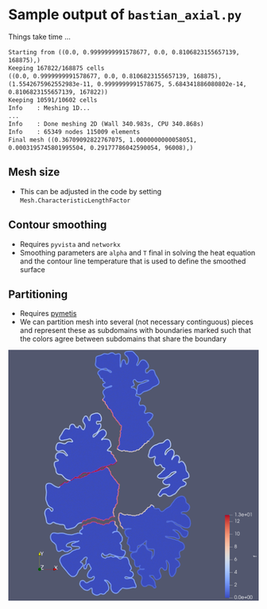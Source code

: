 # Sample output of `bastian_axial.py`
Things take time ...
```
Starting from ((0.0, 0.9999999991578677, 0.0, 0.8106823155657139, 168875),)
Keeping 167822/168875 cells
((0.0, 0.9999999991578677, 0.0, 0.8106823155657139, 168875), (1.5542675962552983e-11, 0.9999999991578675, 5.684341886080802e-14, 0.8106823155657139, 167822))
Keeping 10591/10602 cells
Info    : Meshing 1D...
...
Info    : Done meshing 2D (Wall 340.983s, CPU 340.868s)
Info    : 65349 nodes 115009 elements
Final mesh ((0.36709092822767075, 1.0000000000058051, 0.0003195745801995504, 0.29177786042590054, 96008),)
```

## Mesh size
- This can be adjusted in the code by setting `Mesh.CharacteristicLengthFactor`

## Contour smoothing
- Requires `pyvista` and `networkx`
- Smoothing parameters are `alpha` and `T` final in solving the heat equation
and the contour line temperature that is used to define the smoothed surface

## Partitioning
- Requires [pymetis](https://github.com/inducer/pymetis)
- We can partition mesh into several (not necessary continguous) pieces and represent
these as subdomains with boundaries marked such that the colors agree between subdomains
that share the boundary

<p align="center">
   <img src="https://github.com/MiroK/slash/blob/master/doc/partition.png">
</p>
